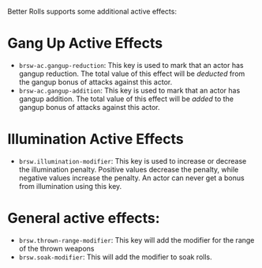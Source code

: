 Better Rolls supports some additional active effects:

# Gang Up Active Effects
- `brsw-ac.gangup-reduction`: This key is used to mark that an actor has gangup reduction. The total value of this effect will be *deducted* from the gangup bonus of attacks against this actor.
- `brsw-ac.gangup-addition`: This key is used to mark that an actor has gangup addition. The total value of this effect will be *added* to the gangup bonus of attacks against this actor.

# Illumination Active Effects
- `brsw.illumination-modifier`: This key is used to increase or decrease the illumination penalty. Positive values decrease the penalty, while negative values increase the penalty. An actor can never get a bonus from illumination using this key.

# General active effects:
- `brsw.thrown-range-modifier`: This key will add the modifier for the range of the thrown weapons
- `brsw.soak-modifier`: This will add the modifier to soak rolls.